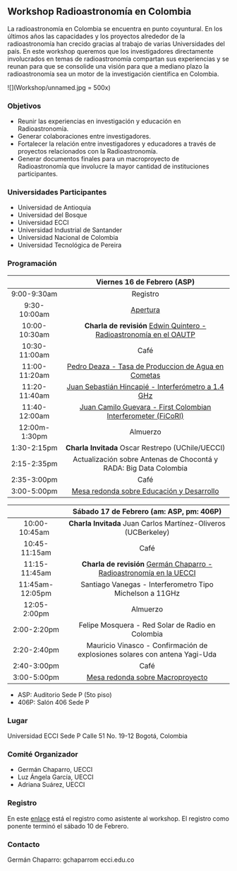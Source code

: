 ## Workshop Radioastronomía en Colombia
La radioastronomía en Colombia se encuentra en punto coyuntural. En los últimos años las capacidades y los proyectos alrededor de la radioastronomía han crecido gracias al trabajo de varias Universidades del país. En este workshop queremos que los investigadores directamente involucrados en temas de radioastronomía compartan sus experiencias y se reunan para que se consolide una visión para que a mediano plazo la radioastronomía sea un motor de la investigación científica en Colombia.

![](Workshop/unnamed.jpg = 500x)

### Objetivos

- Reunir las experiencias en investigación y educación en Radioastronomía.
- Generar colaboraciones entre investigadores.
- Fortalecer la relación entre investigadores y educadores a través de proyectos relacionados con la Radioastronomía.
- Generar documentos finales para un macroproyecto de Radioastronomía que involucre la mayor cantidad de instituciones participantes.

### Universidades Participantes

- Universidad de Antioquia
- Universidad del Bosque
- Universidad ECCI
- Universidad Industrial de Santander
- Universidad Nacional de Colombia
- Universidad Tecnológica de Pereira

### Programación


| |Viernes 16 de Febrero (ASP) |
| :-------------: |:-------------:| 
| 9:00-9:30am  | Registro | 
| 9:30-10:00am    | [Apertura](Workshop/chaparro_intro.pdf)      |   
| 10:00-10:30am | **Charla de revisión** [Edwin Quintero - Radioastronomía en el OAUTP](Workshop/quintero_utp.pdf)  |   
| 10:30-11:00am | Café |   
| 11:00-11:20am | [Pedro Deaza - Tasa de Produccion de Agua en Cometas](Workshop/deaza_cometas.pdf) |
| 11:20-11:40am |  [Juan Sebastián Hincapié - Interferómetro a 1.4 GHz](Workshop/hincapie_interf21cm.pdf) |
| 11:40-12:00am | [Juan Camilo Guevara - First Colombian Interferometer (FiCoRI)](Workshop/guevara_ficori.pdf) |
| 12:00m-1:30pm | Almuerzo |
| 1:30-2:15pm | **Charla Invitada** Oscar Restrepo (UChile/UECCI) |
| 2:15-2:35pm | Actualización sobre Antenas de Chocontá y RADA: Big Data Colombia |
| 2:35-3:00pm | Café |
| 3:00-5:00pm | [Mesa redonda sobre Educación y Desarrollo](Workshop/MesaRedondaEducacion.md)|

| |Sábado 17 de Febrero (am: ASP, pm: 406P) |
|:-------------: |:-------------:| 
| 10:00-10:45am    | **Charla Invitada** Juan Carlos Martínez-Oliveros (UCBerkeley) |   
| 10:45-11:15am | Café |   
| 11:15-11:45am | **Charla de revisión** [Germán Chaparro  - Radioastronomía en la UECCI](chaparro_review_ecci.pdf) |
| 11:45am-12:05pm | Santiago Vanegas - Interferometro Tipo Michelson a 11GHz |
| 12:05-2:00pm | Almuerzo |
| 2:00-2:20pm | Felipe Mosquera - Red Solar de Radio en Colombia  |
| 2:20-2:40pm | Mauricio Vinasco - Confirmación de explosiones solares con antena Yagi-Uda |
| 2:40-3:00pm | Café |
| 3:00-5:00pm | [Mesa redonda sobre Macroproyecto](Workshop/MesaRedondaMacroproyecto.md)|

- ASP: Auditorio Sede P (5to piso)
- 406P: Salón 406 Sede P


### Lugar

Universidad ECCI Sede P
Calle 51 No. 19-12
Bogotá, Colombia

### Comité Organizador

- Germán Chaparro, UECCI
- Luz Ángela García, UECCI
- Adriana Suárez, UECCI

### Registro

En este [enlace](https://docs.google.com/forms/d/e/1FAIpQLSdygd2Sgx9Wd5Gs4Se63Wjz388Wa_7PAV_fwY7XMIJ4Gn2n-w/viewform?usp=sf_link) está el registro como asistente al workshop. El registro como ponente terminó el sábado 10 de Febrero.

### Contacto

Germán Chaparro: gchaparrom ecci.edu.co
